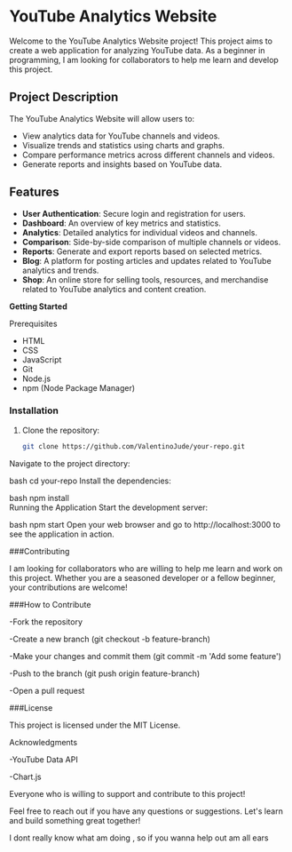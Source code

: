 # YouTube Analytics Website

Welcome to the YouTube Analytics Website project! This project aims to create a web application for analyzing YouTube data. As a beginner in programming, I am looking for collaborators to help me learn and develop this project.

## Project Description

The YouTube Analytics Website will allow users to:
- View analytics data for YouTube channels and videos.
- Visualize trends and statistics using charts and graphs.
- Compare performance metrics across different channels and videos.
- Generate reports and insights based on YouTube data.

## Features

- **User Authentication**: Secure login and registration for users.
- **Dashboard**: An overview of key metrics and statistics.
- **Analytics**: Detailed analytics for individual videos and channels.
- **Comparison**: Side-by-side comparison of multiple channels or videos.
- **Reports**: Generate and export reports based on selected metrics.
- **Blog**: A platform for posting articles and updates related to YouTube analytics and trends.
- **Shop**: An online store for selling tools, resources, and merchandise related to YouTube analytics and content creation.

**Getting Started**

Prerequisites
- HTML
- CSS 
- JavaScript
- Git
- Node.js
- npm (Node Package Manager)

### Installation

1. Clone the repository:
   ```bash
   git clone https://github.com/ValentinoJude/your-repo.git
Navigate to the project directory:

   bash
      cd your-repo
      Install the dependencies:

   bash
      npm install      
      Running the Application
      Start the development server:

   bash
      npm start
      Open your web browser and go to http://localhost:3000 to see the application in action.

###Contributing

   I am looking for collaborators who are willing to help me learn and work on this project. Whether you are a seasoned developer or a fellow beginner, your contributions are welcome!


###How to Contribute

-Fork the repository

-Create a new branch (git checkout -b feature-branch)

-Make your changes and commit them (git commit -m 'Add some feature')

-Push to the branch (git push origin feature-branch)

-Open a pull request

###License

   This project is licensed under the MIT License.

Acknowledgments

   -YouTube Data API

   -Chart.js

   Everyone who is willing to support and contribute to this project!

   Feel free to reach out if you have any questions or suggestions. Let's learn and build something great together!

   I dont really know what am doing , so if you wanna help out am all ears



